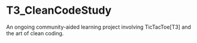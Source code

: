# T3_CleanCodeStudy
An ongoing community-aided learning project involving TicTacToe[T3] and the art of clean coding.
